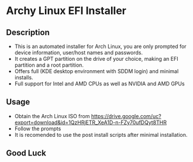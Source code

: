 # Archy Linux EFI Installer
## Description
- This is an automated installer for Arch Linux, you are only prompted for device information, user/host names and passwords.
- It creates a GPT partition on the drive of your choice, making an EFI partition and a root partition.
- Offers full (KDE desktop environment with SDDM login) and minimal installs.
- Full support for Intel and AMD CPUs as well as NVIDIA and AMD GPUs
## Usage
- Obtain the Arch Linux ISO from https://drive.google.com/uc?export=download&id=1QzHRjETR_XeA1D-n-FZy70ufDQyt8THR
- Follow the prompts
- It is recomended to use the post install scripts after minimal installation.
## Good Luck 
